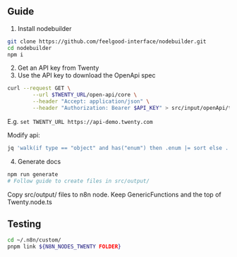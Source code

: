 ## Guide

1. Install nodebuilder
```sh
git clone https://github.com/feelgood-interface/nodebuilder.git
cd nodebuilder
npm i
```

2. Get an API key from Twenty
3. Use the API key to download the OpenApi spec


```sh
curl --request GET \
        --url $TWENTY_URL/open-api/core \
        --header "Accept: application/json" \
        --header "Authorization: Bearer $API_KEY" > src/input/openApi/twenty.json
```

E.g. `set TWENTY_URL https://api-demo.twenty.com`

Modify api:
```sh
jq 'walk(if type == "object" and has("enum") then .enum |= sort else . end)' twenty.json > twenty.json
```


4. Generate docs
```sh
npm run generate
# Follow guide to create files in src/output/
```

Copy src/output/ files to n8n node. Keep GenericFunctions and the top of Twenty.node.ts


## Testing

```sh
cd ~/.n8n/custom/
pnpm link ${N8N_NODES_TWENTY FOLDER}
```
